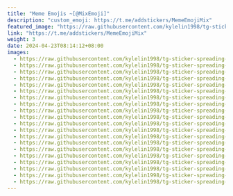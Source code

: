 ```yaml
---
title: "Meme Emojis ~[@MixEmoji]"
description: "custom_emoji: https://t.me/addstickers/MemeEmojiMix"
featured_image: "https://raw.githubusercontent.com/kylelin1998/tg-sticker-spreading-worldwide-images/main/img/f06f6dea-721f-411a-9975-700822c562fd.jpg"
link: "https://t.me/addstickers/MemeEmojiMix"
weight: 3
date: 2024-04-23T08:14:12+08:00
images:
  - https://raw.githubusercontent.com/kylelin1998/tg-sticker-spreading-worldwide-images/main/img/f06f6dea-721f-411a-9975-700822c562fd.jpg
  - https://raw.githubusercontent.com/kylelin1998/tg-sticker-spreading-worldwide-images/main/img/0fc07752-0429-4612-ae5d-60ff27fd7278.jpg
  - https://raw.githubusercontent.com/kylelin1998/tg-sticker-spreading-worldwide-images/main/img/94ba3b85-e422-4fd3-a0d4-e345627b86ce.jpg
  - https://raw.githubusercontent.com/kylelin1998/tg-sticker-spreading-worldwide-images/main/img/f8adb391-106b-4d0a-bf14-d492231251e4.jpg
  - https://raw.githubusercontent.com/kylelin1998/tg-sticker-spreading-worldwide-images/main/img/2aa6b0d8-cddb-42dc-b6e4-4cf129c9f401.jpg
  - https://raw.githubusercontent.com/kylelin1998/tg-sticker-spreading-worldwide-images/main/img/fd174e60-bdf0-49de-b3d6-8083211bad46.jpg
  - https://raw.githubusercontent.com/kylelin1998/tg-sticker-spreading-worldwide-images/main/img/60f7827a-2dae-49f1-9a26-a19af234c92e.jpg
  - https://raw.githubusercontent.com/kylelin1998/tg-sticker-spreading-worldwide-images/main/img/1830b55b-712b-4476-9e1a-ede257eac84d.jpg
  - https://raw.githubusercontent.com/kylelin1998/tg-sticker-spreading-worldwide-images/main/img/f3406bb2-edba-484d-857e-68a039b9ae52.jpg
  - https://raw.githubusercontent.com/kylelin1998/tg-sticker-spreading-worldwide-images/main/img/df8604df-17d4-416f-8b49-3defbe5aa9a9.jpg
  - https://raw.githubusercontent.com/kylelin1998/tg-sticker-spreading-worldwide-images/main/img/8ed5793e-4edc-4631-98d0-356a9420a99f.jpg
  - https://raw.githubusercontent.com/kylelin1998/tg-sticker-spreading-worldwide-images/main/img/a6f06870-6e73-459c-b1ff-6bb9b14163a2.jpg
  - https://raw.githubusercontent.com/kylelin1998/tg-sticker-spreading-worldwide-images/main/img/7243b709-4c58-4090-b828-f5c13403fe10.jpg
  - https://raw.githubusercontent.com/kylelin1998/tg-sticker-spreading-worldwide-images/main/img/edb1e80b-dfb5-4c03-a957-5e2ac574f7af.jpg
  - https://raw.githubusercontent.com/kylelin1998/tg-sticker-spreading-worldwide-images/main/img/e18a501b-6889-4622-9bd3-3cb899c23f38.jpg
  - https://raw.githubusercontent.com/kylelin1998/tg-sticker-spreading-worldwide-images/main/img/deef5cb2-73e4-45c1-be0d-ceec69124f3d.jpg
  - https://raw.githubusercontent.com/kylelin1998/tg-sticker-spreading-worldwide-images/main/img/cafe198c-2d75-413e-9833-baafb5af80e9.jpg
  - https://raw.githubusercontent.com/kylelin1998/tg-sticker-spreading-worldwide-images/main/img/7bab2cff-f4e4-4c33-865f-e5b790137e99.jpg
  - https://raw.githubusercontent.com/kylelin1998/tg-sticker-spreading-worldwide-images/main/img/9cc19025-e51d-4da8-9a80-ac8c80aba80c.jpg
  - https://raw.githubusercontent.com/kylelin1998/tg-sticker-spreading-worldwide-images/main/img/647850b1-fb7c-40ab-8cf6-a8dd243419bc.jpg
---
```

